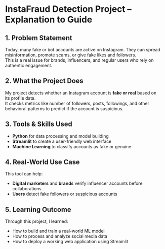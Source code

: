 # InstaFraud Detection Project – Explanation to Guide

## 1. Problem Statement
Today, many fake or bot accounts are active on Instagram. They can spread misinformation, promote scams, or give fake likes and followers.  
This is a real issue for brands, influencers, and regular users who rely on authentic engagement.

## 2. What the Project Does
My project detects whether an Instagram account is **fake or real** based on its profile data.  
It checks metrics like number of followers, posts, followings, and other behavioral patterns to predict if the account is suspicious.

## 3. Tools & Skills Used
- **Python** for data processing and model building  
- **Streamlit** to create a user-friendly web interface  
- **Machine Learning** to classify accounts as fake or genuine

## 4. Real-World Use Case
This tool can help:
- **Digital marketers** and **brands** verify influencer accounts before collaborations  
- **Users** detect fake followers or suspicious accounts

## 5. Learning Outcome
Through this project, I learned:
- How to build and train a real-world ML model  
- How to process and analyze social media data  
- How to deploy a working web application using Streamlit
